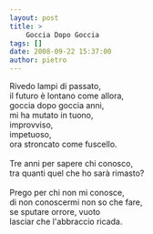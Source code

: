 ```yaml
---
layout: post
title: >
    Goccia Dopo Goccia
tags: []
date: 2008-09-22 15:37:00
author: pietro
---
```

Rivedo lampi di passato,<br/>il futuro è lontano come allora,<br/>goccia dopo goccia anni,<br/>mi ha mutato in tuono,<br/>improvviso,<br/>impetuoso,<br/>ora stroncato come fuscello.<br/><br/>Tre anni per sapere chi conosco,<br/>tra quanti quel che ho sarà rimasto?<br/><br/>Prego per chi non mi conosce,<br/>di non conoscermi non so che fare,<br/>se sputare orrore, vuoto<br/>lasciar che l'abbraccio ricada.
